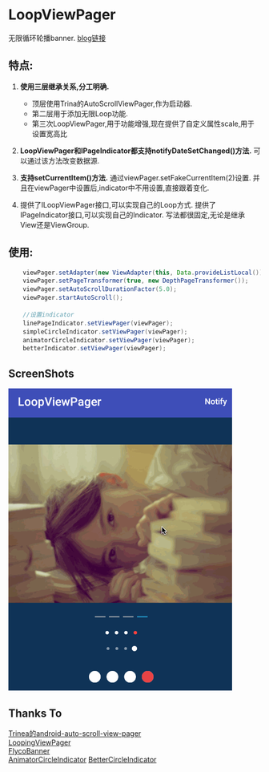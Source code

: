 # LoopViewPager
无限循环轮播banner. [blog链接](http://blog.csdn.net/u014099894/article/details/50987819)

## 特点:
1. **使用三层继承关系,分工明确.**
    - 顶层使用Trina的AutoScrollViewPager,作为启动器.
    - 第二层用于添加无限Loop功能.
    - 第三次LoopViewPager,用于功能增强,现在提供了自定义属性scale,用于设置宽高比
    
2. **LoopViewPager和IPageIndicator都支持notifyDateSetChanged()方法.**
   可以通过该方法改变数据源.

3. **支持setCurrentItem()方法.**
   通过viewPager.setFakeCurrentItem(2)设置.
   并且在viewPager中设置后,indicator中不用设置,直接跟着变化.

4. 提供了ILoopViewPager接口,可以实现自己的Loop方式.
   提供了IPageIndicator接口,可以实现自己的Indicator. 写法都很固定,无论是继承View还是ViewGroup.


## 使用:
```java
    viewPager.setAdapter(new ViewAdapter(this, Data.provideListLocal()));
    viewPager.setPageTransformer(true, new DepthPageTransformer());
    viewPager.setAutoScrollDurationFactor(5.0);
    viewPager.startAutoScroll();
    
    //设置indicator
    linePageIndicator.setViewPager(viewPager);
    simpleCircleIndicator.setViewPager(viewPager);
    animatorCircleIndicator.setViewPager(viewPager);
    betterIndicator.setViewPager(viewPager);
```

## ScreenShots
![LoopViewPager](images/loopvp.gif "loopvp Example")


## Thanks To
[Trinea的android-auto-scroll-view-pager](https://github.com/Trinea/android-auto-scroll-view-pager)<br>
[LoopingViewPager](https://github.com/imbryk/LoopingViewPager)<br>
[FlycoBanner](https://github.com/H07000223/FlycoBanner_Master)<br>
[AnimatorCircleIndicator](https://github.com/ongakuer/CircleIndicator)
[BetterCircleIndicator](https://github.com/THEONE10211024/CircleIndicator)